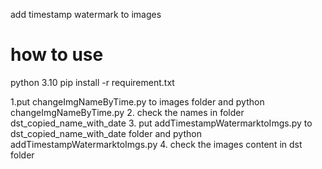 add timestamp watermark to images

# how to use
python 3.10
pip install -r requirement.txt

1.put changeImgNameByTime.py to images folder and python changeImgNameByTime.py
2. check the names in folder dst_copied_name_with_date
3. put addTimestampWatermarktoImgs.py to dst_copied_name_with_date folder and python addTimestampWatermarktoImgs.py
4. check the images content in dst folder
